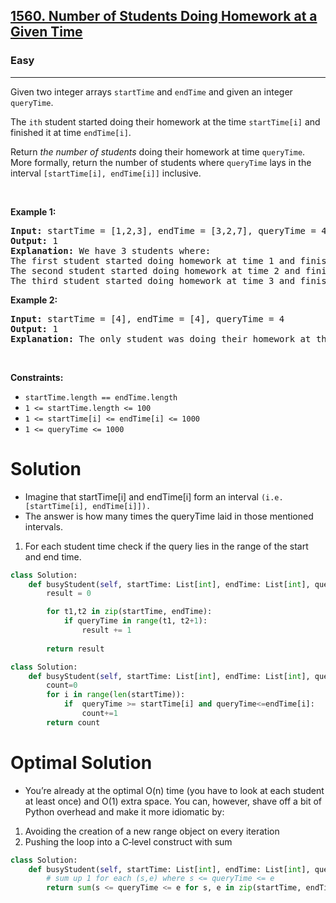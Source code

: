 <h2><a href="https://leetcode.com/problems/number-of-students-doing-homework-at-a-given-time">1560. Number of Students Doing Homework at a Given Time</a></h2><h3>Easy</h3><hr><p>Given two integer arrays <code>startTime</code> and <code>endTime</code> and given an integer <code>queryTime</code>.</p>

<p>The <code>ith</code> student started doing their homework at the time <code>startTime[i]</code> and finished it at time <code>endTime[i]</code>.</p>

<p>Return <em>the number of students</em> doing their homework at time <code>queryTime</code>. More formally, return the number of students where <code>queryTime</code> lays in the interval <code>[startTime[i], endTime[i]]</code> inclusive.</p>

<p>&nbsp;</p>
<p><strong class="example">Example 1:</strong></p>

<pre>
<strong>Input:</strong> startTime = [1,2,3], endTime = [3,2,7], queryTime = 4
<strong>Output:</strong> 1
<strong>Explanation:</strong> We have 3 students where:
The first student started doing homework at time 1 and finished at time 3 and wasn&#39;t doing anything at time 4.
The second student started doing homework at time 2 and finished at time 2 and also wasn&#39;t doing anything at time 4.
The third student started doing homework at time 3 and finished at time 7 and was the only student doing homework at time 4.
</pre>

<p><strong class="example">Example 2:</strong></p>

<pre>
<strong>Input:</strong> startTime = [4], endTime = [4], queryTime = 4
<strong>Output:</strong> 1
<strong>Explanation:</strong> The only student was doing their homework at the queryTime.
</pre>

<p>&nbsp;</p>
<p><strong>Constraints:</strong></p>

<ul>
	<li><code>startTime.length == endTime.length</code></li>
	<li><code>1 &lt;= startTime.length &lt;= 100</code></li>
	<li><code>1 &lt;= startTime[i] &lt;= endTime[i] &lt;= 1000</code></li>
	<li><code>1 &lt;= queryTime &lt;= 1000</code></li>
</ul>

# Solution 
* Imagine that startTime[i] and endTime[i] form an interval `(i.e. [startTime[i], endTime[i]]).`
* The answer is how many times the queryTime laid in those mentioned intervals.

1. For each student time check if the query lies in the range of the start and end time. 

```python
class Solution:
    def busyStudent(self, startTime: List[int], endTime: List[int], queryTime: int) -> int:
        result = 0

        for t1,t2 in zip(startTime, endTime):
            if queryTime in range(t1, t2+1):
                result += 1
        
        return result
```

```python
class Solution:
    def busyStudent(self, startTime: List[int], endTime: List[int], queryTime: int) -> int:
        count=0
        for i in range(len(startTime)):
            if  queryTime >= startTime[i] and queryTime<=endTime[i]:
                count+=1
        return count        
```

# Optimal Solution 
* You’re already at the optimal O(n) time (you have to look at each student at least once) and O(1) extra space. You can, however, shave off a bit of Python overhead and make it more idiomatic by:
1. Avoiding the creation of a new range object on every iteration
2. Pushing the loop into a C‐level construct with sum

```python
class Solution:
    def busyStudent(self, startTime: List[int], endTime: List[int], queryTime: int) -> int:
        # sum up 1 for each (s,e) where s <= queryTime <= e
        return sum(s <= queryTime <= e for s, e in zip(startTime, endTime))
```
